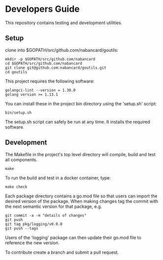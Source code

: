 # Developers Guide

This repository contains testing and development utilities.

## Setup

clone into $GOPATH/src/github.com/nabancard/goutils:

    mkdir -p $GOPATH/src/github.com/nabancard
    cd $GOPATH/src/github.com/nabancard
    git clone git@github.com:nabancard/goutils.git
    cd goutils

This project requires the following software:

    golangci-lint --version = 1.30.0
    golang version >= 1.13.1

You can install these in the project bin directory using the 'setup.sh' script:

    bin/setup.sh

The setup.sh script can safely be run at any time. It installs the required software.

## Development

The Makefile in the project's top level directory will compile, build and test all components.

    make

To run the build and test in a docker container, type:

    make check

Each package directory contains a go.mod file so that users can import the desired version of the package. When making changes tag the commit with the next semantic version for that package, e.g.

    git commit -a -m "details of changes"
    git push
    git tag pkg/logging/v0.0.0
    git push --tags

Users of the 'logging' package can then update their go.mod file to reference the new version.

To contribute create a branch and submit a pull request.
